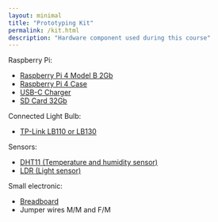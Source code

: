 ```yaml
---
layout: minimal
title: "Prototyping Kit"
permalink: /kit.html
description: "Hardware component used during this course"
---
```


Raspberry Pi:
* [Raspberry Pi 4 Model B 2Gb](https://www.kiwi-electronics.nl/raspberry-pi-4-model-b-2gb)
* [Raspberry Pi 4 Case](https://www.kiwi-electronics.nl/official-raspberry-pi-4-case-black-grey)
* [USB-C Charger](https://www.kiwi-electronics.nl/raspberry-pi-usb-c-psu-black-eu)
* [SD Card 32Gb](https://www.kiwi-electronics.nl/Transcend-32GB-Class-10-MicroSDHC-UHS-1)

Connected Light Bulb:
* [TP-Link LB110 or LB130](https://www.bol.com/nl/p/tp-link-lb130-wifi-smart-bulb-e27-kleurverandering/9200000075938962/?bltgh=pS1KQqHRYBdNH-5jR1xEtw.1_4.5.ProductTitle)

Sensors:
* [DHT11 (Temperature and humidity sensor)](https://www.kiwi-electronics.nl/DHT11-temperatuur-vochtigheidssensor-met-weerstand)
* [LDR (Light sensor)](https://www.kiwi-electronics.nl/lichtgevoelige-weerstand-LDR)

Small electronic:
* [Breadboard](https://www.kiwi-electronics.nl/breadboard-400pins)
* Jumper wires M/M and F/M